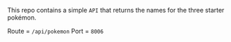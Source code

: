 This repo contains a simple `API` that returns the names for the three starter pokémon.

Route = `/api/pokemon`
Port = `8006`
